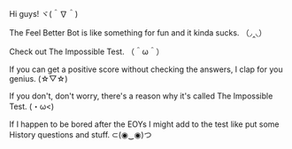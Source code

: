 Hi guys! ヾ(＾∇＾)

The Feel Better Bot is like something for fun and it kinda sucks. （◞‸◟）

Check out The Impossible Test. （＾ω＾）

If you can get a positive score without checking the answers, I clap for you genius. (☆▽☆)

If you don't, don't worry, there's a reason why it's called The Impossible Test. (・ω<)

If I happen to be bored after the EOYs I might add to the test like put some History questions and stuff. ⊂(◉‿◉)つ
